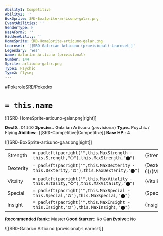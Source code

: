 ```yaml
---
Ability1: Competitive
Ability2: ''
BoxSprite: SRD-BoxSprite-articuno-galar.png
EventAbilities: ''
GenderType: N
HasAForm?: ''
HiddenAbility: ''
HomeSprite: SRD-HomeSprite-articuno-galar.png
Learnset: '[[SRD-Galarian Articuno (provisional)-Learnset]]'
Legendary: 'Yes'
Name: Galarian Articuno (provisional)
Number: 144
Sprite: articuno-galar.png
Type1: Psychic
Type2: Flying
---
```


#PokeroleSRD/Pokedex

# `= this.name`

![[SRD-HomeSprite-articuno-galar.png|right]]

**DexID**:: 0144G
**Species**:: Galarian Articuno (provisional)
**Type**:: Psychic / Flying
**Abilities**:: [[SRD-Competitive|Competitive]]
**Base HP**:: 4

![[SRD-BoxSprite-articuno-galar.png|right]]

|           |                                                                                        |                                          |
| --------- | -------------------------------------------------------------------------------------- | ---------------------------------------- |
| Strength  | `= padleft(padright("",this.MaxStrength - this.Strength,"⭘"),this.MaxStrength,"⬤")`    | (Strength::5)/(MaxStrength::5)   |
| Dexterity | `= padleft(padright("",this.MaxDexterity - this.Dexterity,"⭘"),this.MaxDexterity,"⬤")` | (Dexterity:: 6)/(MaxDexterity::6) |
| Vitality  | `= padleft(padright("",this.MaxVitality - this.Vitality,"⭘"),this.MaxVitality,"⬤")`    | (Vitality::5)/(MaxVitality::5)   |
| Special   | `= padleft(padright("",this.MaxSpecial - this.Special,"⭘"),this.MaxSpecial,"⬤")`       | (Special::7)/(MaxSpecial::7)     |
| Insight   | `= padleft(padright("",this.MaxInsight - this.Insight,"⭘"),this.MaxInsight,"⬤")`       | (Insight::6)/(MaxInsight::6)     |

**Recommended Rank**:: Master
**Good Starter**:: No
**Can Evolve**:: No

![[SRD-Galarian Articuno (provisional)-Learnset]]